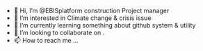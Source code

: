 - 👋 Hi, I’m @EBISplatform construction Project manager
- 👀 I’m interested in Climate change & crisis issue
- 🌱 I’m currently learning something  about github system & utility 
- 💞️ I’m looking to collaborate on .
- 📫 How to reach me ...

<!---
EBISplatform/EBISplatform is a ✨ special ✨ repository because its `README.md` (this file) appears on your GitHub profile.
You can click the Preview link to take a look at your changes.
--->
